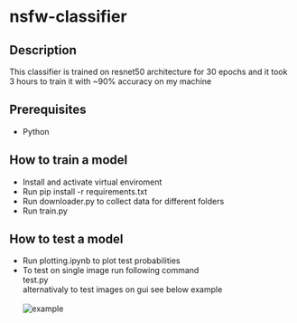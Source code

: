 # nsfw-classifier
## Description
This classifier is trained on resnet50 architecture for 30 epochs and it took 3 hours to train it 
with ~90% accuracy on my machine
## Prerequisites

- Python
## How to train a model
- Install and activate virtual enviroment
- Run pip install -r requirements.txt
- Run downloader.py to collect data for different folders
- Run train.py
## How to test a model
- Run plotting.ipynb to plot test probabilities
- To test on single image run following command<br>
  test.py <path to image><br>
  alternativaly to test images on gui see below example<br><br>
![example](https://github.com/rajnivp/nsfw-classifier/blob/master/assets/classifier.gif)
